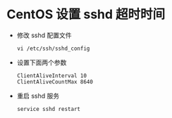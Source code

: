 # CentOS 设置 sshd 超时时间



* 修改 sshd 配置文件

  ```shell
  vi /etc/ssh/sshd_config
  ```

* 设置下面两个参数

  ```shell
  ClientAliveInterval 10
  ClientAliveCountMax 8640
  ```

* 重启 sshd 服务

  ```shell
  service sshd restart
  ```

  

